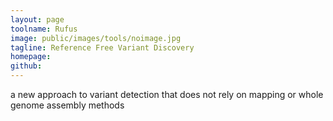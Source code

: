 ```yaml
---
layout: page
toolname: Rufus
image: public/images/tools/noimage.jpg
tagline: Reference Free Variant Discovery
homepage: 
github: 
---
```


a new approach to variant detection that does not rely on mapping or whole genome assembly methods